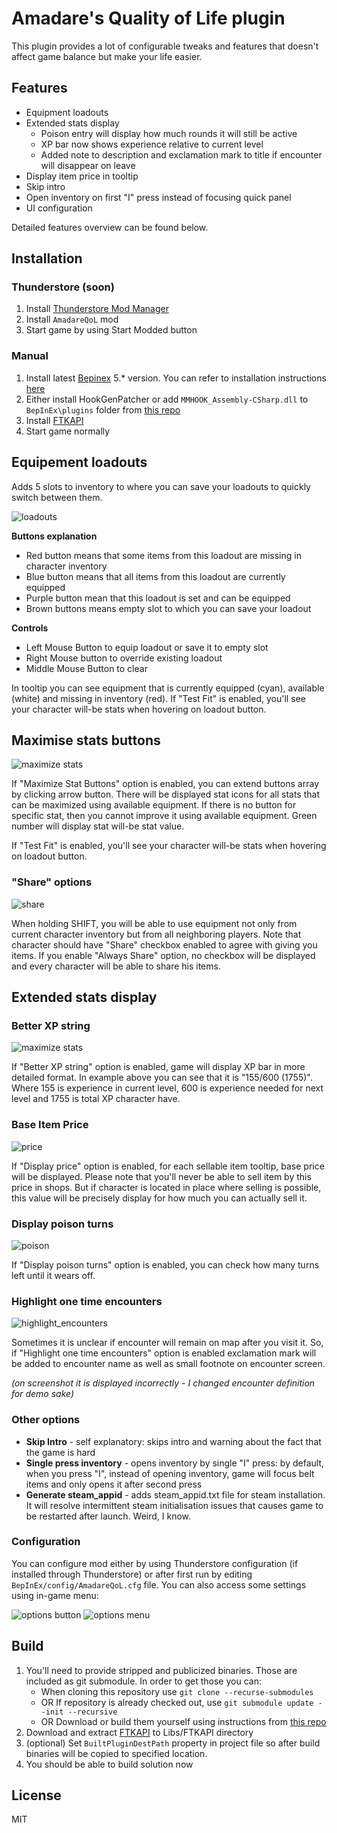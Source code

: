 # Amadare's Quality of Life plugin

This plugin provides a lot of configurable tweaks and features that doesn't affect game balance but make your life easier.


## Features

- Equipment loadouts
- Extended stats display
    - Poison entry will display how much rounds it will still be active
    - XP bar now shows experience relative to current level
    - Added note to description and exclamation mark to title if encounter will disappear on leave
- Display item price in tooltip
- Skip intro
- Open inventory on first "I" press instead of focusing quick panel
- UI configuration

Detailed features overview can be found below.

## Installation

### Thunderstore (soon)

1. Install [Thunderstore Mod Manager](https://www.overwolf.com/app/Thunderstore-Thunderstore_Mod_Manager)
2. Install `AmadareQoL` mod
3. Start game by using Start Modded button

### Manual

1. Install latest [Bepinex](https://github.com/BepInEx/BepInEx/releases) 5.* version. You can refer to installation instructions [here](https://docs.bepinex.dev/articles/user_guide/installation/index.html)
2. Either install HookGenPatcher or add `MMHOOK_Assembly-CSharp.dll` to `BepInEx\plugins` folder from [this repo](https://github.com/ftk-modding/stripped-binaries)
3. Install [FTKAPI](https://github.com/ftk-modding/ftkapi/releases)
4. Start game normally


## Equipement loadouts

Adds 5 slots to inventory to where you can save your loadouts to quickly switch between them.

![loadouts](./readme/loadouts.png)

**Buttons explanation**
- Red button means that some items from this loadout are missing in character inventory
- Blue button means that all items from this loadout are currently equipped
- Purple button mean that this loadout is set and can be equipped
- Brown buttons means empty slot to which you can save your loadout

**Controls**
- Left Mouse Button to equip loadout or save it to empty slot
- Right Mouse button to override existing loadout
- Middle Mouse Button to clear

In tooltip you can see equipment that is currently equipped (cyan), available (white) and missing in inventory (red).
If "Test Fit" is enabled, you'll see your character will-be stats when hovering on loadout button.

## Maximise stats buttons

![maximize stats](./readme/maximize-stats.png)

If "Maximize Stat Buttons" option is enabled, you can extend buttons array by clicking arrow button. There will be displayed stat icons for all stats that can be maximized using available equipment. If there is no button for specific stat, then you cannot improve it using available equipment. 
Green number will display stat will-be stat value.

If "Test Fit" is enabled, you'll see your character will-be stats when hovering on loadout button.

### "Share" options

![share](./readme/share.png)

When holding SHIFT, you will be able to use equipment not only from current character inventory but from all neighboring players. Note that character should have "Share" checkbox enabled to agree with giving you items.
If you enable "Always Share" option, no checkbox will be displayed and every character will be able to share his items.

## Extended stats display

### Better XP string

![maximize stats](./readme/xpdisplay.png)

If "Better XP string" option is enabled, game will display XP bar in more detailed format. In example above you can see that it is "155/600 (1755)". Where 155 is experience in current level, 600 is experience needed for next level and 1755 is total XP character have.

### Base Item Price

![price](./readme/price.png)

If "Display price" option is enabled, for each sellable item tooltip, base price will be displayed. Please note that you'll never be able to sell item by this price in shops. But if character is located in place where selling is possible, this value will be precisely display for how much you can actually sell it.

### Display poison turns

![poison](./readme/poison.png)

If "Display poison turns" option is enabled, you can check how many turns left until it wears off.


### Highlight one time encounters

![highlight_encounters](./readme/highlight_encounters.png)

Sometimes it is unclear if encounter will remain on map after you visit it. So, if "Highlight one time encounters" option is enabled exclamation mark will be added to encounter name as well as small footnote on encounter screen. 

_(on screenshot it is displayed incorrectly - I changed encounter definition for demo sake)_

### Other options

* **Skip Intro** - self explanatory: skips intro and warning about the fact that the game is hard
* **Single press inventory** - opens inventory by single "I" press: by default, when you press "I", instead of opening inventory, game will focus belt items and only opens it after second press
* **Generate steam_appid** - adds steam_appid.txt file for steam installation. It will resolve intermittent steam initialisation issues that causes game to be restarted after launch. Weird, I know. 


### Configuration

You can configure mod either by using Thunderstore configuration (if installed through Thunderstore) or after first run by editing `BepInEx/config/AmadareQoL.cfg` file.
You can also access some settings using in-game menu:

![options button](./readme/options_button.png)
![options menu](./readme/options_menu.png)

## Build

1. You'll need to provide stripped and publicized binaries. Those are included as git submodule. In order to get those you can:
   - When cloning this repository use `git clone --recurse-submodules`
   - OR If repository is already checked out, use `git submodule update --init --recursive`
   - OR Download or build them yourself using instructions from [this repo](https://github.com/ftk-modding/stripped-binaries)
2. Download and extract [FTKAPI](https://github.com/ftk-modding/ftkapi/releases/) to Libs/FTKAPI directory
3. (optional) Set `BuiltPluginDestPath` property in project file so after build binaries will be copied to specified location.
4. You should be able to build solution now

## License

MIT